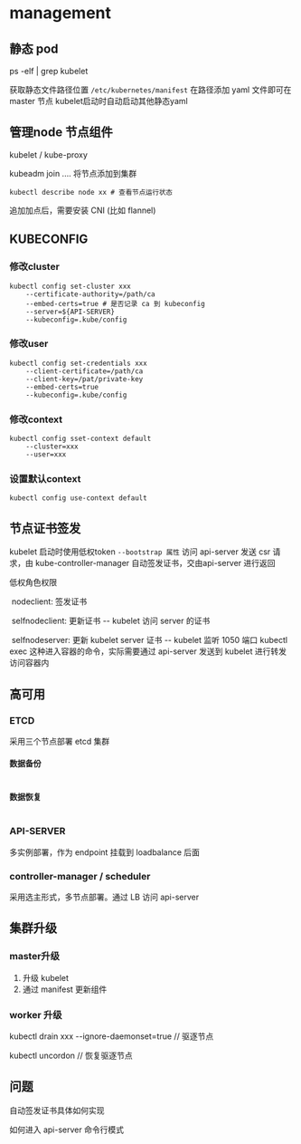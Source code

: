 # management

## 静态 pod

ps -elf | grep kubelet

获取静态文件路径位置 `/etc/kubernetes/manifest` 在路径添加 yaml 文件即可在 master 节点 kubelet启动时自动启动其他静态yaml

## 管理node 节点组件

kubelet / kube-proxy

kubeadm join .... 将节点添加到集群

`kubectl describe node xx # 查看节点运行状态`

追加加点后，需要安装 CNI (比如 flannel)

## KUBECONFIG

### 修改cluster

```shell
kubectl config set-cluster xxx
	--certificate-authority=/path/ca
	--embed-certs=true # 是否记录 ca 到 kubeconfig
	--server=${API-SERVER}
	--kubeconfig=.kube/config
```

### 修改user

```shell
kubectl config set-credentials xxx
	--client-certificate=/path/ca
	--client-key=/pat/private-key
	--embed-certs=true
	--kubeconfig=.kube/config
```

### 修改context

```shell
kubectl config sset-context default
	--cluster=xxx
	--user=xxx
```

### 设置默认context

```shell
kubectl config use-context default
```

## 节点证书签发

kubelet 启动时使用低权token `--bootstrap 属性` 访问 api-server 发送 csr 请求，由 kube-controller-manager 自动签发证书，交由api-server 进行返回

低权角色权限

​ nodeclient: 签发证书

​ selfnodeclient: 更新证书 -- kubelet 访问 server 的证书

​ selfnodeserver: 更新 kubelet server 证书 -- kubelet 监听 1050 端口 kubectl exec 这种进入容器的命令，实际需要通过 api-server 发送到 kubelet 进行转发访问容器内

## 高可用

### ETCD

采用三个节点部署 etcd 集群

#### 数据备份

```shell
```

#### 数据恢复

```shell
```

### API-SERVER

多实例部署，作为 endpoint 挂载到 loadbalance 后面

### controller-manager / scheduler

采用选主形式，多节点部署。通过 LB 访问 api-server

## 集群升级

### master升级

1. 升级 kubelet
2. 通过 manifest 更新组件

### worker 升级

kubectl drain xxx --ignore-daemonset=true // 驱逐节点

kubectl uncordon // 恢复驱逐节点

## 问题

自动签发证书具体如何实现

如何进入 api-server 命令行模式
